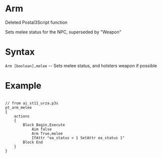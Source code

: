 # Arm
<p>Deleted Postal3Script function
<p>Sets melee status for the NPC, superseded by "Weapon"
<h1>Syntax</h1>
<p><code class="language-js">Arm [boolean],melee</code> -- Sets melee status, and holsters weapon if possible
<h1>Example</h1>
<pre><code class="language-js">
// from ai_st11_urza.p3s
pt_arm_melee
{
	actions 
	{
		Block Begin,Execute
			Aim false
			Arm True,melee
			IfAttr "ea_status < 1 SetAttr ea_status 1"
		Block End
	}
}
</code></pre>